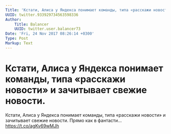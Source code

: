 ```yaml
---
Title: 'Кстати, Алиса у Яндекса понимает команды, типа «расскажи новости» и зачитывает свежие новости.'
UUID: twitter.933929734563598336
Author:
    Title: Balancer
    UUID: twitter.user.balancer73
Date: 'Fri, 24 Nov 2017 08:26:14 +0300'
Type: Post
Markup: Text
---
```


# Кстати, Алиса у Яндекса понимает команды, типа «расскажи новости» и зачитывает свежие новости.

Кстати, Алиса у Яндекса понимает команды, типа «расскажи
новости» и зачитывает свежие новости. Прямо как в фантасти…
https://t.co/agKv69wMJh